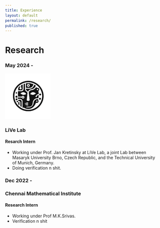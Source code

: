 ```yaml
---
title: Experience
layout: default
permalink: /research/
published: true
---
```

# Research


### May 2024 -
<img src="/assets/images/LiVe.png" height="150">

### LiVe Lab
#### Resarch Intern

- Working under Prof. Jan Kretinsky at LiVe Lab, a joint Lab between Masaryk University Brno, Czech Republic, and the Technical University of Munich, Germany.
- Doing verification n shit.


### Dec 2022 -

### Chennai Mathematical Institute
#### Research Intern

- Working under Prof M.K.Srivas.
- Verification n shit
